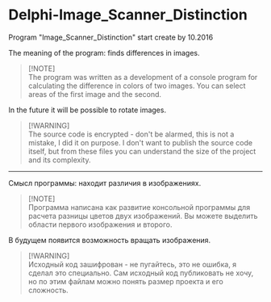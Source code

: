 # Delphi-Image_Scanner_Distinction
Program "Image_Scanner_Distinction" start create by 10.2016

The meaning of the program: finds differences in images.

> [!NOTE]\
> The program was written as a development of a console program for calculating the difference in colors of two images.
You can select areas of the first image and the second.

In the future it will be possible to rotate images.

> [!WARNING]\
> The source code is encrypted - don't be alarmed, this is not a mistake, I did it on purpose. I don't want to publish the source code itself, but from these files you can understand the size of the project and its complexity.

---

Смысл программы: находит различия в изображениях.

> [!NOTE]\
> Программа написана как развитие консольной программы для расчета разницы цветов двух изображений.
Вы можете выделить области первого изображения и второго.

В будущем появится возможность вращать изображения.

> [!WARNING]\
> Исходный код зашифрован - не пугайтесь, это не ошибка, я сделал это специально. Сам исходный код публиковать не хочу, но по этим файлам можно понять размер проекта и его сложность.
